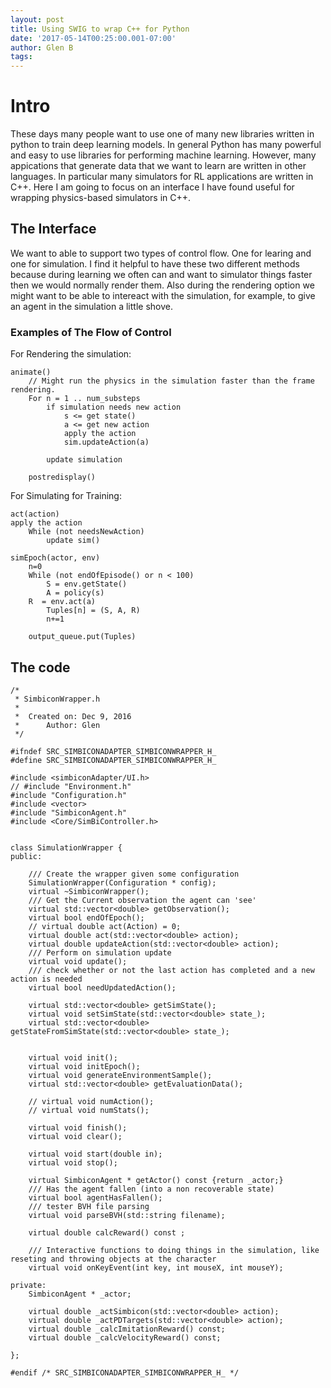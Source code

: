 ```yaml
---
layout: post
title: Using SWIG to wrap C++ for Python
date: '2017-05-14T00:25:00.001-07:00'
author: Glen B
tags: 
---
```


# Intro

These days many people want to use one of many new libraries written in python to train deep learning models.
In general Python has many powerful and easy to use libraries for performing machine learning. 
However, many appications that generate data that we want to learn are written in other languages.
In particular many simulators for RL applications are written in C++.
Here I am going to focus on an interface I have found useful for wrapping physics-based simulators in C++.

## The Interface

We want to able to support two types of control flow.
One for learing and one for simulation.
I find it helpful to have these two different methods because during learning we often can and want to simulator things faster then we would normally render them.
Also during the rendering option we might want to be able to intereact with the simulation, for example, to give an agent in the simulation a little shove.

### Examples of The Flow of Control

For Rendering the simulation:
```
animate()
    // Might run the physics in the simulation faster than the frame rendering.
    For n = 1 .. num_substeps
        if simulation needs new action
            s <= get state()
            a <= get new action
            apply the action
            sim.updateAction(a)
    
        update simulation

    postredisplay()
```


For Simulating for Training:
```
act(action)
apply the action
    While (not needsNewAction)
        update sim()

simEpoch(actor, env)
    n=0
    While (not endOfEpisode() or n < 100)
        S = env.getState()
        A = policy(s)
    R  = env.act(a)
        Tuples[n] = (S, A, R)
        n+=1

    output_queue.put(Tuples)
```

## The code

```
/*
 * SimbiconWrapper.h
 *
 *  Created on: Dec 9, 2016
 *      Author: Glen
 */

#ifndef SRC_SIMBICONADAPTER_SIMBICONWRAPPER_H_
#define SRC_SIMBICONADAPTER_SIMBICONWRAPPER_H_

#include <simbiconAdapter/UI.h>
// #include "Environment.h"
#include "Configuration.h"
#include <vector>
#include "SimbiconAgent.h"
#include <Core/SimBiController.h>


class SimulationWrapper {
public:

    /// Create the wrapper given some configuration
	SimulationWrapper(Configuration * config);
	virtual ~SimbiconWrapper();
    /// Get the Current observation the agent can 'see'
	virtual std::vector<double> getObservation();
	virtual bool endOfEpoch();
	// virtual double act(Action) = 0;
	virtual double act(std::vector<double> action);
	virtual double updateAction(std::vector<double> action);
	/// Perform on simulation update
	virtual void update();
	/// check whether or not the last action has completed and a new action is needed
	virtual bool needUpdatedAction();

	virtual std::vector<double> getSimState();
	virtual void setSimState(std::vector<double> state_);
	virtual std::vector<double> getStateFromSimState(std::vector<double> state_);


	virtual void init();
	virtual void initEpoch();
	virtual void generateEnvironmentSample();
	virtual std::vector<double> getEvaluationData();

	// virtual void numAction();
	// virtual void numStats();

	virtual void finish();
	virtual void clear();

	virtual void start(double in);
	virtual void stop();

	virtual SimbiconAgent * getActor() const {return _actor;}
	/// Has the agent fallen (into a non recoverable state)
	virtual bool agentHasFallen();
	/// tester BVH file parsing
	virtual void parseBVH(std::string filename);

	virtual double calcReward() const ;

	/// Interactive functions to doing things in the simulation, like reseting and throwing objects at the character
	virtual void onKeyEvent(int key, int mouseX, int mouseY);

private:
	SimbiconAgent * _actor;

	virtual double _actSimbicon(std::vector<double> action);
	virtual double _actPDTargets(std::vector<double> action);
	virtual double _calcImitationReward() const;
	virtual double _calcVelocityReward() const;

};

#endif /* SRC_SIMBICONADAPTER_SIMBICONWRAPPER_H_ */

```


